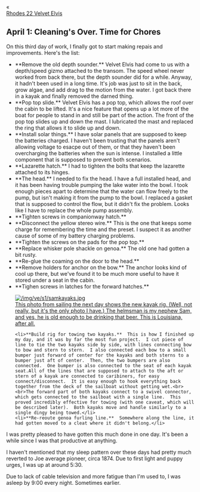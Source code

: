 <div class="top-nav-links"><div class="link-arrow link-arrow-left"><div class="div-left-ticks">«</div><a href="/velvet-elvis/rhodes-22" class="div-left-text">Rhodes 22 Velvet Elvis</a></div></div>

<h2>April 1:  Cleaning's Over.  Time for Chores</h2>
On this third day of work, I finally got to start making repais and improvements.  Here's the list:
<ul>
    <li>**Remove the old depth sounder.**  Velvet Elvis had come to us with a depth/speed gizmo attached to the transom.  The speed wheel never worked from back there, but the depth sounder did for a while.  Anyway, it hadn't been used in a long time.  It's job was just to sit in the back, grow algae, and add drag to the motion from the water.  I got back there in a kayak and finally removed the darned thing.</li>
    <li>**Pop top slide.**  Velvet Elvis has a pop top, which allows the roof over the cabin to be lifted.  It's a nice feature that opens up a lot more of the boat for people to stand in and still be part of the action.  The front of the pop top slides up and down the mast.  I lubricated the mast and replaced the ring that allows it to slide up and down.</li>
    <li>**Install solar things.**  I have solar panels that are supposed to keep the batteries charged.  I haven't been trusting that the panels aren't allowing voltage to esacpe out of them, or that they haven't been overcharging the batteries when the sun is intense.  I installed a little component that is supposed to prevent both scenarios.</li>
    <li>**Lazarette hatch.**  I had to tighten the bolts that keep the lazarette attached to its hinges.</li>
    <li>**The head.**  I needed to fix the head.  I have a full installed head, and it has been having trouble pumping the lake water into the bowl.  I took enough pieces apart to determine that the water can flow freely to the pump, but isn't making it from the pump to the bowl.  I replaced a gasket that is supposed to control the flow, but it didn't fix the problem.  Looks like I have to replace the whole pump assembly.</li>
    <li>**Tighten screws in companionway hatch.**</li>
    <li>**Disconnect the yellow stereo wire.**  This is the one that keeps some charge for remembering the time and the preset.  I suspect it as another cause of some of my battery charging problems.</li>
    <li>**Tighten the screws on the pads for the pop top.**</li>
    <li>**Replace whisker pole shackle on genoa.**  The old one had gotten a bit rusty.</li>
    <li>**Re-glue the coaming on the door to the head.**</li>
    <li>**Remove holders for anchor on the bow.**  The anchor looks kind of cool up there, but we've found it to be much more useful to have it stored under a seat in the cabin.</li>
    <li>**Tighen screws in latches for the forward hatches.**</li>

<a class="lightview alignright" href="/img/ve/s1/samkayaks.jpg" data-lightview-caption="This photo from sailing the next day shows the new kayak rig.  (Well, not really, but it's the only photo I have.)  The helmsman is my nephew Sam, and yes, he is old enough to be drinking that beer.  This is Louisiana, after all.
" data-lightview-group="group1" style="width:350px;"><img src="/img/ve/s1/samkayaks.jpg" alt="/img/ve/s1/samkayaks.jpg"><br><span class="caption">This photo from sailing the next day shows the new kayak rig.  (Well, not really, but it's the only photo I have.)  The helmsman is my nephew Sam, and yes, he is old enough to be drinking that beer.  This is Louisiana, after all.
</span></a>

    <li>**Build rig for towing two kayaks.**  This is how I finished up my day, and it was by far the most fun project.  I cut piece of line to tie the two kayaks side by side, with lines connecting bow to bow and stern to stern.  I also connected each bow to a small bumper just forward of center for the kayaks and both sterns to a bumper just aft of center.  Then, the two bumpers are also connected.  One bumper is also connected to the seat of each kayak seat.All of the lines that are supposed to attach to the aft or stern of a kayak are connected to caribiners, for easy connect/disconnect.  It is easy enough to hook everything back together from the deck of the sailboat without getting wet.<br><br>The forward part of both kayaks connect to a swivel connector, which gets connected to the sailboat with a single line.  This proved incredibly effective for towing (with one caveat, which will be described later).  Both kayaks move and handle similarly to a single dingy being towed.</li>
    <li>**Re-reoute genoa furling line.**  Somewhere along the line, it had gotten moved to a cleat where it didn't belong.</li>
</ul>
I was pretty pleased to have gotten this much done in one day.  It's been a while since I was that productive at anything.

I haven't mentioned that my sleep pattern over these days had pretty much reverted to Joe average pioneer, circa 1874.  Due to first light and puppy urges, I was up at around 5:30. 

Due to lack of cable television and more fatigue than I'm used to, I was asleep by 9:00 every night.  Sometimes earlier.
